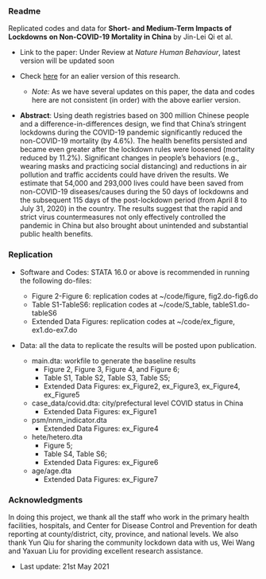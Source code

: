 



### Readme

Replicated codes and data for **Short- and Medium-Term Impacts of Lockdowns** **on Non-COVID-19 Mortality in China** by Jin-Lei Qi et al. 

- Link to the paper: Under Review at *Nature Human Behaviour*, latest version will be updated soon

- Check [here](https://www.medrxiv.org/content/10.1101/2020.08.28.20183699v2) for an ealier version of this research.

  - *Note:* As we have several updates on this paper, the data and codes here are not consistent (in order) with the above earlier version.

  

- **Abstract**: Using death registries based on 300 million Chinese people and a difference-in-differences design, we find that China’s stringent lockdowns during the COVID-19 pandemic significantly reduced the non-COVID-19 mortality (by 4.6%). The health benefits persisted and became even greater after the lockdown rules were loosened (mortality reduced by 11.2%). Significant changes in people’s behaviors (e.g., wearing masks and practicing social distancing) and reductions in air pollution and traffic accidents could have driven the results. We estimate that 54,000 and 293,000 lives could have been saved from non-COVID-19 diseases/causes during the 50 days of lockdowns and the subsequent 115 days of the post-lockdown period (from April 8 to July 31, 2020) in the country. The results suggest that the rapid and strict virus countermeasures not only effectively controlled the pandemic in China but also brought about unintended and substantial public health benefits.



### Replication

- Software and Codes: STATA 16.0 or above is recommended in running the following do-files:

  - Figure 2-Figure 6: replication codes at ~/code/figure, fig2.do-fig6.do 
  - Table S1-TableS6: replication codes at ~/code/S_table, tableS1.do-tableS6
  - Extended Data Figures: replication codes at ~/code/ex_figure, ex1.do-ex7.do

  

- Data: all the data to replicate the results will be posted upon publication. 
  - main.dta: workfile to generate the baseline results
    - Figure 2, Figure 3, Figure 4, and Figure 6; 
    - Table S1, Table S2, Table S3, Table S5;
    - Extended Data Figures: ex_Figure2, ex_Figure3, ex_Figure4, ex_Figure5
  - case_data/covid.dta: city/prefectural level COVID status in China
    - Extended Data Figures: ex_Figure1
  - psm/nnm_indicator.dta
    - Extended Data Figures: ex_Figure4
  - hete/hetero.dta
    - Figure 5;
    - Table S4, Table S6;
    - Extended Data Figures: ex_Figure6
  - age/age.dta
    - Extended Data Figures: ex_Figure7

### **Acknowledgments**

In doing this project, we thank all the staff who work in the primary health facilities, hospitals, and Center for Disease Control and Prevention for death reporting at county/district, city, province, and national levels. We also thank Yun Qiu for sharing the community lockdown data with us, Wei Wang and Yaxuan Liu for providing excellent research assistance. 



- Last update: 21st May 2021